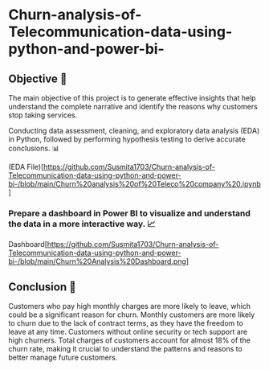 # Churn-analysis-of-Telecommunication-data-using-python-and-power-bi-
## Objective 🎯
The main objective of this project is to generate effective insights that help understand the complete narrative and identify the reasons why customers stop taking services.

Conducting data assessment, cleaning, and exploratory data analysis (EDA) in Python, followed by performing hypothesis testing to derive accurate conclusions. 📊

(EDA File)[https://github.com/Susmita1703/Churn-analysis-of-Telecommunication-data-using-python-and-power-bi-/blob/main/Churn%20analysis%20of%20Teleco%20company%20.ipynb]

### Prepare a dashboard in Power BI to visualize and understand the data in a more interactive way. 📈

Dashboard[https://github.com/Susmita1703/Churn-analysis-of-Telecommunication-data-using-python-and-power-bi-/blob/main/Churn%20Analysis%20Dashboard.png]

## Conclusion 📌
Customers who pay high monthly charges are more likely to leave, which could be a significant reason for churn.
Monthly customers are more likely to churn due to the lack of contract terms, as they have the freedom to leave at any time.
Customers without online security or tech support are high churners.
Total charges of customers account for almost 18% of the churn rate, making it crucial to understand the patterns and reasons to better manage future customers.



